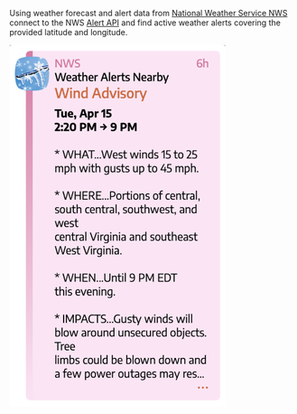 
Using weather forecast and alert data from [National Weather Service NWS](https://www.weather.gov/) connect to the NWS [Alert API](https://www.weather.gov/documentation/services-web-api) and find active weather alerts covering the provided latitude and longitude.

<img height="640" src="example.png"/>
